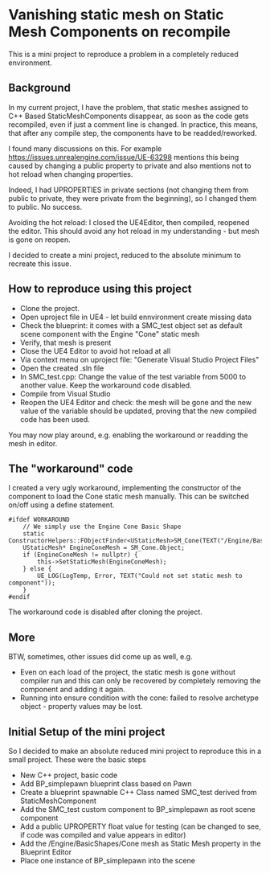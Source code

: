 # Vanishing static mesh on Static Mesh Components on recompile

This is a mini project to reproduce a problem in a completely reduced environment.

## Background
In my current project, I have the problem, that static meshes assigned to C++ Based StaticMeshComponents
disappear, as soon as the code gets recompiled, even if just a comment line is changed. In practice, this means, that after any
compile step, the components have to be readded/reworked.

I found many discussions on this. For example https://issues.unrealengine.com/issue/UE-63298 mentions this being
caused by changing a public property to private and also mentions not to hot reload when changing properties.

Indeed, I had UPROPERTIES in private sections (not changing them from public to private, they were 
private from the beginning), so I changed them to public. No success.

Avoiding the hot reload: I closed the UE4Editor, then compiled, reopened the editor. This should avoid any
hot reload in my understanding - but mesh is gone on reopen.

I decided to create a mini project, reduced to the absolute minimum to recreate this issue.

## How to reproduce using this project

* Clone the project.
* Open uproject file in UE4 - let build ennvironment create missing data
* Check the blueprint: it comes with a SMC_test object set as default scene component with the Engine "Cone" static mesh
* Verify, that mesh is present
* Close the UE4 Editor to avoid hot reload at all
* Via context menu on uproject file: "Generate Visual Studio Project Files"
* Open the created .sln file
* In SMC_test.cpp: Change the value of the test variable from 5000 to another value. Keep the workaround code disabled.
* Compile from Visual Studio
* Reopen the UE4 Editor and check: the mesh will be gone and the new value of the variable should be updated, proving that the new compiled code has been used.

You may now play around, e.g. enabling the workaround or readding the mesh in editor.

## The "workaround" code

I created a very ugly workaround, implementing the constructor of the component to load the Cone static mesh manually. This can
be switched on/off using a define statement.
```
#ifdef WORKAROUND
	// We simply use the Engine Cone Basic Shape
	static ConstructorHelpers::FObjectFinder<UStaticMesh>SM_Cone(TEXT("/Engine/BasicShapes/Cone.Cone"));
	UStaticMesh* EngineConeMesh = SM_Cone.Object;
	if (EngineConeMesh != nullptr) {
		this->SetStaticMesh(EngineConeMesh);
	} else {
		UE_LOG(LogTemp, Error, TEXT("Could not set static mesh to component"));
	}
#endif
```
The workaround code is disabled after cloning the project.


## More 

BTW, sometimes, other issues did come up as well, e.g.

* Even on each load of the project, the static mesh is gone without compiler run and this can only be recovered by completely removing the component and adding it again.
* Running into ensure condition with the cone: failed to resolve archetype object - property values may be lost.

## Initial Setup of the mini project

So I decided to make an absolute reduced mini project to reproduce this in a small project. These were the basic steps

* New C++ project, basic code
* Add BP_simplepawn blueprint class based on Pawn
* Create a blueprint spawnable C++ Class named SMC_test derived from StaticMeshComponent
* Add the SMC_test custom component to BP_simplepawn as root scene component
* Add a public UPROPERTY float value for testing (can be changed to see, if code was compiled and value appears in editor)
* Add the /Engine/BasicShapes/Cone mesh as Static Mesh property in the Blueprint Editor
* Place one instance of BP_simplepawn into the scene
